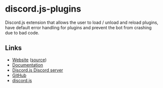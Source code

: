 # discord.js-plugins
Discord.js extension that allows the user to load / unload and reload plugins, have default error handling for plugins and prevent the bot from crashing due to bad code.

## Links
* [Website](https://nbopposite.github.io/discord.js-plugins/#/) ([source](https://github.com/NbOpposite/discord.js-plugins-site))
* [Documentation](https://nbopposite.github.io/discord.js-plugins/#/docs)
* [Discord.js Discord server](https://discord.gg/BxR6YKb)
* [GitHub](https://github.com/NbOpposite/discord.js-plugins)
* [discord.js](https://discord.js.org/#/)
